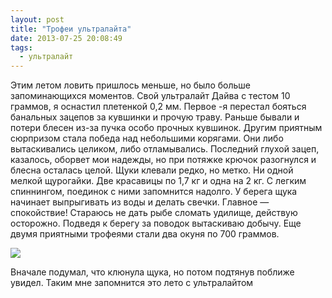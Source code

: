 ```yaml
---
layout: post
title: "Трофеи ультралайта"
date: 2013-07-25 20:08:49
tags:
  - ультралайт
---
```

Этим летом ловить пришлось меньше, но было больше запоминающихся
моментов. Свой ультралайт Дайва с тестом 10 граммов, я оснастил
плетенкой 0,2 мм. Первое -я перестал бояться банальных зацепов за
кувшинки и прочую траву. Раньше бывали и потери блесен из-за пучка особо
прочных кувшинок. Другим приятным сюрпризом стала победа над небольшими
корягами. Они либо вытаскивались целиком, либо отламывались. Последний
глухой зацеп, казалось, оборвет мои надежды, но при потяжке крючок
разогнулся и блесна осталась целой. Щуки клевали редко, но метко. Ни
одной мелкой щурогайки. Две красавицы по 1,7 кг и одна на 2 кг. С легким
спиннингом, поединок с ними запомнится надолго. У берега щука начинает
выпрыгивать из воды и делать свечки. Главное — спокойствие! Стараюсь не
дать рыбе сломать удилище, действую осторожно. Подведя к берегу за
поводок вытаскиваю добычу. Еще двумя приятными трофеями стали два окуня
по 700 граммов.

![](http://fishingguru.ru/uploads/images/00/00/01/2013/08/16/1b7925.jpg)

Вначале подумал, что клюнула щука, но потом подтянув поближе увидел.
Таким мне запомнится это лето с ультралайтом

